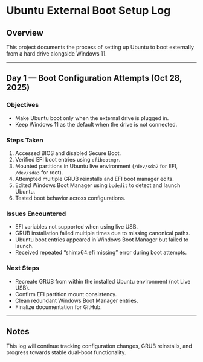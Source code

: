 # Ubuntu External Boot Setup Log

## Overview
This project documents the process of setting up Ubuntu to boot externally from a hard drive alongside Windows 11.

---

## Day 1 — Boot Configuration Attempts (Oct 28, 2025)

### Objectives
- Make Ubuntu boot only when the external drive is plugged in.
- Keep Windows 11 as the default when the drive is not connected.

### Steps Taken
1. Accessed BIOS and disabled Secure Boot.
2. Verified EFI boot entries using `efibootmgr`.
3. Mounted partitions in Ubuntu live environment (`/dev/sda2` for EFI, `/dev/sda3` for root).
4. Attempted multiple GRUB reinstalls and EFI boot manager edits.
5. Edited Windows Boot Manager using `bcdedit` to detect and launch Ubuntu.
6. Tested boot behavior across configurations.

### Issues Encountered
- EFI variables not supported when using live USB.
- GRUB installation failed multiple times due to missing canonical paths.
- Ubuntu boot entries appeared in Windows Boot Manager but failed to launch.
- Received repeated “shimx64.efi missing” error during boot attempts.

### Next Steps
- Recreate GRUB from within the installed Ubuntu environment (not Live USB).
- Confirm EFI partition mount consistency.
- Clean redundant Windows Boot Manager entries.
- Finalize documentation for GitHub.

---

## Notes
This log will continue tracking configuration changes, GRUB reinstalls, and progress towards stable dual-boot functionality.

